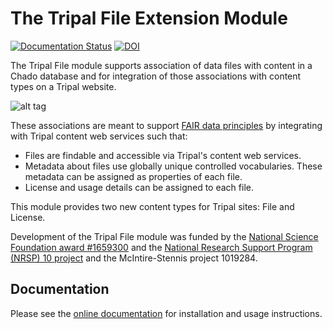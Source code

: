 # The Tripal File Extension Module
[![Documentation Status](https://readthedocs.org/projects/tripal_file/badge/?version=latest)](https://tripal-file.readthedocs.io/en/latest/?badge=latest)
[![DOI](https://zenodo.org/badge/221995548.svg)](https://zenodo.org/badge/latestdoi/221995548)

The Tripal File module supports association of data files with content in a Chado database and for integration of those associations with content types on a Tripal website.

![alt tag](https://upload.wikimedia.org/wikipedia/commons/thumb/a/aa/FAIR_data_principles.jpg/320px-FAIR_data_principles.jpg)

These associations are meant to support [FAIR data principles](<https://www.go-fair.org/fair-principles/>) by integrating with Tripal content web services such that:

- Files are findable and accessible via Tripal's content web services.
- Metadata about files use globally unique controlled vocabularies. These metadata can be assigned as properties of each file.   
- License and usage details can be assigned to each file.

This module provides two new content types for Tripal sites: File and License.  

Development of the Tripal File module was funded by the [National Science Foundation award #1659300](https://nsf.gov/awardsearch/showAward?AWD_ID=1659300>`) and the [National Research Support Program (NRSP) 10 project](https://www.nrsp10.org/) and the McIntire-Stennis project 1019284.

## Documentation

Please see the [online documentation](https://tripal-file.readthedocs.io/en/latest/) for installation and usage instructions.
